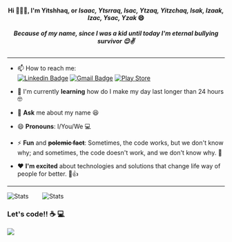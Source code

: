 <h4 align="center"> Hi 👨🏻‍💻, I'm Yitshhaq, or <i>Isaac, Ytsrraq, Isac, Ytzaq, Yitzchaq, Isak, Izaak, Izac, Ysac, Yzak</i> 😄 </h4>
<h5 align="center"> Because of my name, since I was a kid until today I'm eternal bullying survivor 😌✌️ </h5>
      
-----------------------------------------------------------

<!--
**ymotse/ymotse** is a ✨ _special_ ✨ repository because its `README.md` (this file) appears on your GitHub profile.

Here are some ideas to get you started:

- 🔭 I’m currently working on ...
- 👯 I’m looking to collaborate on ...

- 💬 Ask me about ...
- 📫 How to reach me: ...
- 🤔 I’m looking for help with 
- 😄 Pronouns: ...
- ⚡ Fun fact: ...
-->



- 📫 How to reach me: <br/>
[![Linkedin Badge](https://img.shields.io/badge/-Yitshhaq%20Fukushima-blue?style=flat-square&logo=Linkedin&logoColor=white&link=https://www.linkedin.com/in/ymotse/)](https://www.linkedin.com/in/ymotse/)
[![Gmail Badge](https://img.shields.io/badge/-ymotse@gmail.com-c14438?style=flat-square&logo=Gmail&logoColor=white&link=mailto:ymotse@gmail.com)](mailto:ymotse@gmail.com)
[![Play Store](https://img.shields.io/badge/Google_Play-414141?style=flat-square&logo=google-play&logoColor=white)](https://play.google.com/store/apps/details?id=com.monopoly_machine_mobile)

- 🌱 I'm currently <b>learning</b> how do I make my day last longer than 24 hours 🤓 

- 💬 <b>Ask</b> me about my name 😆 

- 😄 <b>Pronouns</b>: I/You/We 💻 

- ⚡ <b>Fun</b> and <b><del>polemic fact</del></b>: Sometimes, the code works, but we don't know why; and sometimes, the code doesn't work, and we don't know why. 🤔 

- ❤️ <b>I'm excited</b> about technologies and solutions that change life way of people for better. 🙂👍  

-----------------------------------------------------------

![Stats](https://github-readme-stats.vercel.app/api/top-langs/?username=ymotse&exclude_repo=be-the-hero-web,learning-redux,proffy-mobile,be-the-hero-mobile,netflix-clone-web,proffy-web,github-search-repos-mobile,react_native_estudos&hide=classic%20asp,typescript,ruby,html,tsql,css,starlark,scss,objective-c,roff,shell,batchfile&layout=compact&langs_count=9&include_all_commits=true&show_icons=true&theme=tokyonight&custom_title=Server%20Side)   ![Stats](https://github-readme-stats.vercel.app/api/top-langs/?username=ymotse&hide=scss,classic%20asp,tsql,roff,shell,java,php,asp,batchfile,ruby,starlark,objective-c,python&layout=compact&langs_count=10&include_all_commits=true&show_icons=true&theme=tokyonight&custom_title=Client%20Side)




<h3> Let's code!! ☕️ 💻 </h3>

<img src="https://media0.giphy.com/media/E6jscXfv3AkWQ/giphy.gif"/>
